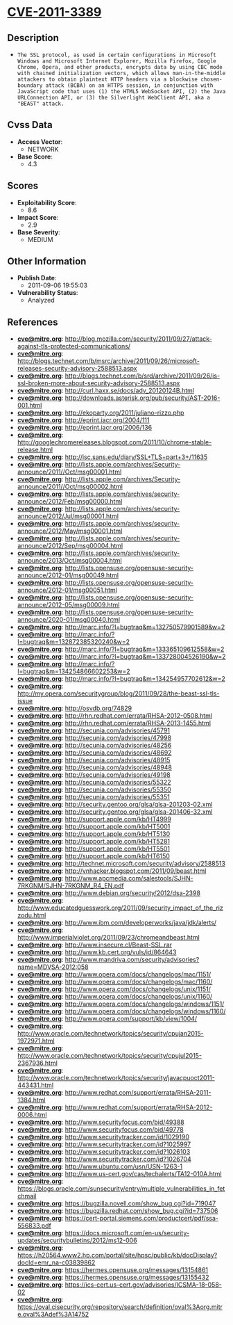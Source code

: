 
# [CVE-2011-3389](http://blog.mozilla.com/security/2011/09/27/attack-against-tls-protected-communications/)

## Description

- `The SSL protocol, as used in certain configurations in Microsoft Windows and Microsoft Internet Explorer, Mozilla Firefox, Google Chrome, Opera, and other products, encrypts data by using CBC mode with chained initialization vectors, which allows man-in-the-middle attackers to obtain plaintext HTTP headers via a blockwise chosen-boundary attack (BCBA) on an HTTPS session, in conjunction with JavaScript code that uses (1) the HTML5 WebSocket API, (2) the Java URLConnection API, or (3) the Silverlight WebClient API, aka a "BEAST" attack.`

## Cvss Data

- **Access Vector**:
  - NETWORK
- **Base Score**:
  - 4.3

## Scores

- **Exploitability Score**:
  - 8.6
- **Impact Score**:
  - 2.9
- **Base Severity**:
  - MEDIUM

## Other Information

- **Publish Date**:
  - 2011-09-06 19:55:03
- **Vulnerability Status**:
  - Analyzed

## References

- **cve@mitre.org**: http://blog.mozilla.com/security/2011/09/27/attack-against-tls-protected-communications/
- **cve@mitre.org**: http://blogs.technet.com/b/msrc/archive/2011/09/26/microsoft-releases-security-advisory-2588513.aspx
- **cve@mitre.org**: http://blogs.technet.com/b/srd/archive/2011/09/26/is-ssl-broken-more-about-security-advisory-2588513.aspx
- **cve@mitre.org**: http://curl.haxx.se/docs/adv_20120124B.html
- **cve@mitre.org**: http://downloads.asterisk.org/pub/security/AST-2016-001.html
- **cve@mitre.org**: http://ekoparty.org/2011/juliano-rizzo.php
- **cve@mitre.org**: http://eprint.iacr.org/2004/111
- **cve@mitre.org**: http://eprint.iacr.org/2006/136
- **cve@mitre.org**: http://googlechromereleases.blogspot.com/2011/10/chrome-stable-release.html
- **cve@mitre.org**: http://isc.sans.edu/diary/SSL+TLS+part+3+/11635
- **cve@mitre.org**: http://lists.apple.com/archives/Security-announce/2011//Oct/msg00001.html
- **cve@mitre.org**: http://lists.apple.com/archives/Security-announce/2011//Oct/msg00002.html
- **cve@mitre.org**: http://lists.apple.com/archives/security-announce/2012/Feb/msg00000.html
- **cve@mitre.org**: http://lists.apple.com/archives/security-announce/2012/Jul/msg00001.html
- **cve@mitre.org**: http://lists.apple.com/archives/security-announce/2012/May/msg00001.html
- **cve@mitre.org**: http://lists.apple.com/archives/security-announce/2012/Sep/msg00004.html
- **cve@mitre.org**: http://lists.apple.com/archives/security-announce/2013/Oct/msg00004.html
- **cve@mitre.org**: http://lists.opensuse.org/opensuse-security-announce/2012-01/msg00049.html
- **cve@mitre.org**: http://lists.opensuse.org/opensuse-security-announce/2012-01/msg00051.html
- **cve@mitre.org**: http://lists.opensuse.org/opensuse-security-announce/2012-05/msg00009.html
- **cve@mitre.org**: http://lists.opensuse.org/opensuse-security-announce/2020-01/msg00040.html
- **cve@mitre.org**: http://marc.info/?l=bugtraq&m=132750579901589&w=2
- **cve@mitre.org**: http://marc.info/?l=bugtraq&m=132872385320240&w=2
- **cve@mitre.org**: http://marc.info/?l=bugtraq&m=133365109612558&w=2
- **cve@mitre.org**: http://marc.info/?l=bugtraq&m=133728004526190&w=2
- **cve@mitre.org**: http://marc.info/?l=bugtraq&m=134254866602253&w=2
- **cve@mitre.org**: http://marc.info/?l=bugtraq&m=134254957702612&w=2
- **cve@mitre.org**: http://my.opera.com/securitygroup/blog/2011/09/28/the-beast-ssl-tls-issue
- **cve@mitre.org**: http://osvdb.org/74829
- **cve@mitre.org**: http://rhn.redhat.com/errata/RHSA-2012-0508.html
- **cve@mitre.org**: http://rhn.redhat.com/errata/RHSA-2013-1455.html
- **cve@mitre.org**: http://secunia.com/advisories/45791
- **cve@mitre.org**: http://secunia.com/advisories/47998
- **cve@mitre.org**: http://secunia.com/advisories/48256
- **cve@mitre.org**: http://secunia.com/advisories/48692
- **cve@mitre.org**: http://secunia.com/advisories/48915
- **cve@mitre.org**: http://secunia.com/advisories/48948
- **cve@mitre.org**: http://secunia.com/advisories/49198
- **cve@mitre.org**: http://secunia.com/advisories/55322
- **cve@mitre.org**: http://secunia.com/advisories/55350
- **cve@mitre.org**: http://secunia.com/advisories/55351
- **cve@mitre.org**: http://security.gentoo.org/glsa/glsa-201203-02.xml
- **cve@mitre.org**: http://security.gentoo.org/glsa/glsa-201406-32.xml
- **cve@mitre.org**: http://support.apple.com/kb/HT4999
- **cve@mitre.org**: http://support.apple.com/kb/HT5001
- **cve@mitre.org**: http://support.apple.com/kb/HT5130
- **cve@mitre.org**: http://support.apple.com/kb/HT5281
- **cve@mitre.org**: http://support.apple.com/kb/HT5501
- **cve@mitre.org**: http://support.apple.com/kb/HT6150
- **cve@mitre.org**: http://technet.microsoft.com/security/advisory/2588513
- **cve@mitre.org**: http://vnhacker.blogspot.com/2011/09/beast.html
- **cve@mitre.org**: http://www.apcmedia.com/salestools/SJHN-7RKGNM/SJHN-7RKGNM_R4_EN.pdf
- **cve@mitre.org**: http://www.debian.org/security/2012/dsa-2398
- **cve@mitre.org**: http://www.educatedguesswork.org/2011/09/security_impact_of_the_rizzodu.html
- **cve@mitre.org**: http://www.ibm.com/developerworks/java/jdk/alerts/
- **cve@mitre.org**: http://www.imperialviolet.org/2011/09/23/chromeandbeast.html
- **cve@mitre.org**: http://www.insecure.cl/Beast-SSL.rar
- **cve@mitre.org**: http://www.kb.cert.org/vuls/id/864643
- **cve@mitre.org**: http://www.mandriva.com/security/advisories?name=MDVSA-2012:058
- **cve@mitre.org**: http://www.opera.com/docs/changelogs/mac/1151/
- **cve@mitre.org**: http://www.opera.com/docs/changelogs/mac/1160/
- **cve@mitre.org**: http://www.opera.com/docs/changelogs/unix/1151/
- **cve@mitre.org**: http://www.opera.com/docs/changelogs/unix/1160/
- **cve@mitre.org**: http://www.opera.com/docs/changelogs/windows/1151/
- **cve@mitre.org**: http://www.opera.com/docs/changelogs/windows/1160/
- **cve@mitre.org**: http://www.opera.com/support/kb/view/1004/
- **cve@mitre.org**: http://www.oracle.com/technetwork/topics/security/cpujan2015-1972971.html
- **cve@mitre.org**: http://www.oracle.com/technetwork/topics/security/cpujul2015-2367936.html
- **cve@mitre.org**: http://www.oracle.com/technetwork/topics/security/javacpuoct2011-443431.html
- **cve@mitre.org**: http://www.redhat.com/support/errata/RHSA-2011-1384.html
- **cve@mitre.org**: http://www.redhat.com/support/errata/RHSA-2012-0006.html
- **cve@mitre.org**: http://www.securityfocus.com/bid/49388
- **cve@mitre.org**: http://www.securityfocus.com/bid/49778
- **cve@mitre.org**: http://www.securitytracker.com/id/1029190
- **cve@mitre.org**: http://www.securitytracker.com/id?1025997
- **cve@mitre.org**: http://www.securitytracker.com/id?1026103
- **cve@mitre.org**: http://www.securitytracker.com/id?1026704
- **cve@mitre.org**: http://www.ubuntu.com/usn/USN-1263-1
- **cve@mitre.org**: http://www.us-cert.gov/cas/techalerts/TA12-010A.html
- **cve@mitre.org**: https://blogs.oracle.com/sunsecurity/entry/multiple_vulnerabilities_in_fetchmail
- **cve@mitre.org**: https://bugzilla.novell.com/show_bug.cgi?id=719047
- **cve@mitre.org**: https://bugzilla.redhat.com/show_bug.cgi?id=737506
- **cve@mitre.org**: https://cert-portal.siemens.com/productcert/pdf/ssa-556833.pdf
- **cve@mitre.org**: https://docs.microsoft.com/en-us/security-updates/securitybulletins/2012/ms12-006
- **cve@mitre.org**: https://h20564.www2.hp.com/portal/site/hpsc/public/kb/docDisplay?docId=emr_na-c03839862
- **cve@mitre.org**: https://hermes.opensuse.org/messages/13154861
- **cve@mitre.org**: https://hermes.opensuse.org/messages/13155432
- **cve@mitre.org**: https://ics-cert.us-cert.gov/advisories/ICSMA-18-058-02
- **cve@mitre.org**: https://oval.cisecurity.org/repository/search/definition/oval%3Aorg.mitre.oval%3Adef%3A14752
